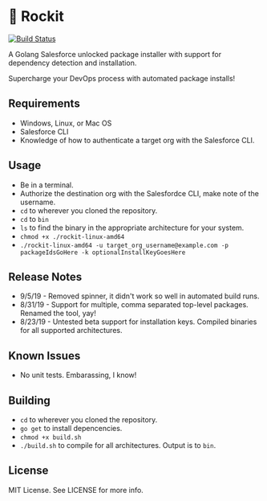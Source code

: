 # 🚀 Rockit

[![Build Status](https://travis-ci.org/cceremuga/Rockit.svg?branch=master)](https://travis-ci.org/cceremuga/Rockit)

A Golang Salesforce unlocked package installer with support for dependency detection and installation.

Supercharge your DevOps process with automated package installs!

## Requirements

* Windows, Linux, or Mac OS
* Salesforce CLI
* Knowledge of how to authenticate a target org with the Salesforce CLI.

## Usage

* Be in a terminal.
* Authorize the destination org with the Salesfordce CLI, make note of the username.
* `cd` to wherever you cloned the repository.
* `cd` to `bin`
* `ls` to find the binary in the appropriate architecture for your system.
* `chmod +x ./rockit-linux-amd64`
* `./rockit-linux-amd64 -u target_org_username@example.com -p packageIdsGoHere -k optionalInstallKeyGoesHere`

## Release Notes

* 9/5/19 - Removed spinner, it didn't work so well in automated build runs.
* 8/31/19 - Support for multiple, comma separated top-level packages. Renamed the tool, yay!
* 8/23/19 - Untested beta support for installation keys. Compiled binaries for all supported architectures.

## Known Issues

* No unit tests. Embarassing, I know!

## Building

* `cd` to wherever you cloned the repository.
* `go get` to install depencencies.
* `chmod +x build.sh`
* `./build.sh` to compile for all architectures. Output is to `bin`.

## License

MIT License. See LICENSE for more info.